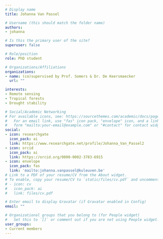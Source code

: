 ```yaml
---
# Display name
title: Johanna Van Passel

# Username (this should match the folder name)
authors:
- johanna

# Is this the primary user of the site?
superuser: false

# Role/position
role: PhD student

# Organizations/Affiliations
organizations:
- name: (co)supervised by Prof. Somers & Dr. De Keersmaecker
  url: ""

interests:
- Remote sensing
- Tropical forests
- Drought stability

# Social/Academic Networking
# For available icons, see: https://sourcethemes.com/academic/docs/page-builder/#icons
#   For an email link, use "fas" icon pack, "envelope" icon, and a link in the
#   form "mailto:your-email@example.com" or "#contact" for contact widget.
social:
- icon: researchgate
  icon_pack: ai
  link: https://www.researchgate.net/profile/Johanna_Van_Passel2
- icon: orcid
  icon_pack: ai
  link: https://orcid.org/0000-0002-3783-6915
- icon: envelope
  icon_pack: fas
  link: 'mailto:johanna.vanpassel@kuleuven.be'
# Link to a PDF of your resume/CV from the About widget.
# To enable, copy your resume/CV to `static/files/cv.pdf` and uncomment the lines below.
# - icon: cv
#   icon_pack: ai
#   link: files/cv.pdf

# Enter email to display Gravatar (if Gravatar enabled in Config)
email: ""

# Organizational groups that you belong to (for People widget)
#   Set this to `[]` or comment out if you are not using People widget.
user_groups:
- Current members
---
```


